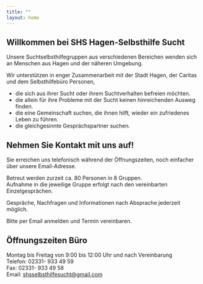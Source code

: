 ```yaml
---
title: ""
layout: home
---  
```


## Willkommen bei SHS Hagen-Selbsthilfe Sucht

Unsere Suchtselbsthilfegruppen aus verschiedenen Bereichen wenden sich an Menschen aus Hagen und der näheren Umgebung.  

Wir unterstützen in enger Zusammenarbeit mit der Stadt Hagen, der Caritas und dem Selbsthilfebüro Personen,  
- die sich aus ihrer Sucht oder ihrem Suchtverhalten befreien möchten.  
- die allein für ihre Probleme mit der Sucht keinen hinreichenden Ausweg finden.
- die eine Gemeinschaft suchen, die ihnen hilft, wieder ein zufriedenes Leben zu führen.  
- die gleichgesinnte Gesprächspartner suchen.  

## Nehmen Sie Kontakt mit uns auf!

Sie erreichen uns telefonisch während der Öffnungszeiten, noch einfacher über unsere Email-Adresse.  

Betreut werden zurzeit ca. 80 Personen in 8 Gruppen.  
Aufnahme in die jeweilige Gruppe erfolgt nach den vereinbarten Einzelgesprächen.  

Gespräche, Nachfragen und Informationen nach Absprache jederzeit möglich.  

Bitte per Email anmelden und Termin vereinbaren.  

## Öffnungszeiten Büro 

Montag bis Freitag von 9:00 bis 12:00 Uhr und nach Vereinbarung  
Telefon: 02331- 933 49 59  
Fax: 02331- 933 49 58  
Email: shsselbsthilfesucht@gmail.com  
